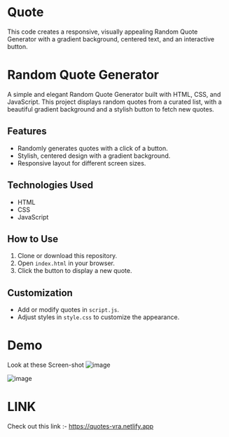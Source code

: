 # Quote
This code creates a responsive, visually appealing Random Quote Generator with a gradient background, centered text, and an interactive button.

# Random Quote Generator

A simple and elegant Random Quote Generator built with HTML, CSS, and JavaScript. This project displays random quotes from a curated list, with a beautiful gradient background and a stylish button to fetch new quotes.

## Features
- Randomly generates quotes with a click of a button.
- Stylish, centered design with a gradient background.
- Responsive layout for different screen sizes.

## Technologies Used
- HTML
- CSS
- JavaScript

## How to Use
1. Clone or download this repository.
2. Open `index.html` in your browser.
3. Click the button to display a new quote.

## Customization
- Add or modify quotes in `script.js`.
- Adjust styles in `style.css` to customize the appearance.



# Demo 

Look at these Screen-shot
![image](https://github.com/user-attachments/assets/24933e9c-f354-4e3b-8e79-0309ecee1af0)

![image](https://github.com/user-attachments/assets/6b27d156-3772-4d95-a8c1-ad74f5ff5213)


# LINK 

Check out this link :-  https://quotes-vra.netlify.app

